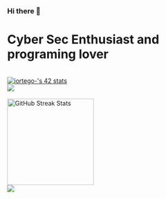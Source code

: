 ### Hi there 👋

<!--
**iortego42/iortego42** is a ✨ _special_ ✨ repository because its `README.md` (this file) appears on your GitHub profile.

Here are some ideas to get you started:

- 🔭 I’m currently working on ...
- 🌱 I’m currently learning ...
- 👯 I’m looking to collaborate on ...
- 🤔 I’m looking for help with ...
- 💬 Ask me about ...
- 📫 How to reach me: ...
- 😄 Pronouns: ...
- ⚡ Fun fact: ...
-->
<div>
    <div align=left>
        <h1> Cyber Sec Enthusiast and programing lover</h1>
        <br>
        <a href="https://github.com/JaeSeoKim/badge42"><img src="https://badge42.vercel.app/api/v2/clgp9g1ry006608icsomc4mmt/stats?cursusId=21&coalitionId=64" alt="iortego-'s 42 stats" /></a>
        <br>
            <img src="https://github-readme-stats.vercel.app/api?username=iortego42&show_icons=true" />
        <br>
       <br>
        <img src="https://github-readme-streak-stats.herokuapp.com/?user=iortego42&theme=react&date_format=j%20M%5B%20Y%5D&currStreakLabel=3d85c6&fire=6FDA44&ring=3d85c6" alt="GitHub Streak Stats" height="200" />
        <br>
        <picture>
<source 
  srcset="https://github-readme-stats.vercel.app/api?username=iortego42&show_icons=true&theme=dark"
  media="(prefers-color-scheme: dark)"
/>
<img src="https://github-readme-stats.vercel.app/api?username=iortego42&show_icons=true" />
</picture>
        <br>
    </div>
</div>
